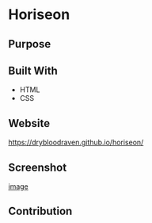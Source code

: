 # Horiseon

## Purpose

## Built With
* HTML
* CSS
 
## Website
https://drybloodraven.github.io/horiseon/

## Screenshot
[image](./assets/images/Screenshot.PNG)

## Contribution